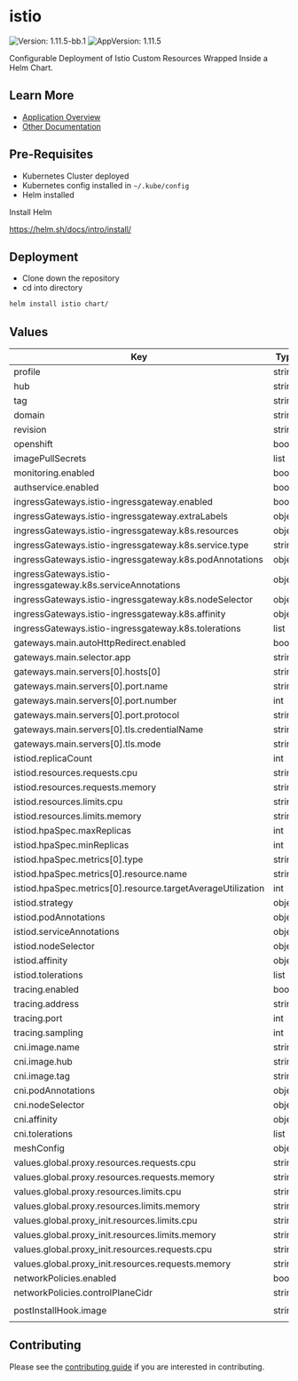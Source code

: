 # istio

![Version: 1.11.5-bb.1](https://img.shields.io/badge/Version-1.11.5--bb.1-informational?style=flat-square) ![AppVersion: 1.11.5](https://img.shields.io/badge/AppVersion-1.11.5-informational?style=flat-square)

Configurable Deployment of Istio Custom Resources Wrapped Inside a Helm Chart.

## Learn More
* [Application Overview](docs/overview.md)
* [Other Documentation](docs/)

## Pre-Requisites

* Kubernetes Cluster deployed
* Kubernetes config installed in `~/.kube/config`
* Helm installed

Install Helm

https://helm.sh/docs/intro/install/

## Deployment

* Clone down the repository
* cd into directory
```bash
helm install istio chart/
```

## Values

| Key | Type | Default | Description |
|-----|------|---------|-------------|
| profile | string | `"default"` |  |
| hub | string | `"registry1.dso.mil/ironbank/opensource/istio"` |  |
| tag | string | `"1.11.5"` |  |
| domain | string | `"bigbang.dev"` |  |
| revision | string | `""` |  |
| openshift | bool | `false` |  |
| imagePullSecrets | list | `[]` |  |
| monitoring.enabled | bool | `false` |  |
| authservice.enabled | bool | `false` |  |
| ingressGateways.istio-ingressgateway.enabled | bool | `true` |  |
| ingressGateways.istio-ingressgateway.extraLabels | object | `{}` |  |
| ingressGateways.istio-ingressgateway.k8s.resources | object | `{}` |  |
| ingressGateways.istio-ingressgateway.k8s.service.type | string | `"LoadBalancer"` |  |
| ingressGateways.istio-ingressgateway.k8s.podAnnotations | object | `{}` |  |
| ingressGateways.istio-ingressgateway.k8s.serviceAnnotations | object | `{}` |  |
| ingressGateways.istio-ingressgateway.k8s.nodeSelector | object | `{}` |  |
| ingressGateways.istio-ingressgateway.k8s.affinity | object | `{}` |  |
| ingressGateways.istio-ingressgateway.k8s.tolerations | list | `[]` |  |
| gateways.main.autoHttpRedirect.enabled | bool | `true` |  |
| gateways.main.selector.app | string | `"istio-ingressgateway"` |  |
| gateways.main.servers[0].hosts[0] | string | `"*.{{ .Values.domain }}"` |  |
| gateways.main.servers[0].port.name | string | `"https"` |  |
| gateways.main.servers[0].port.number | int | `8443` |  |
| gateways.main.servers[0].port.protocol | string | `"HTTPS"` |  |
| gateways.main.servers[0].tls.credentialName | string | `"wildcard-cert"` |  |
| gateways.main.servers[0].tls.mode | string | `"SIMPLE"` |  |
| istiod.replicaCount | int | `1` |  |
| istiod.resources.requests.cpu | string | `"500m"` |  |
| istiod.resources.requests.memory | string | `"2Gi"` |  |
| istiod.resources.limits.cpu | string | `"500m"` |  |
| istiod.resources.limits.memory | string | `"2Gi"` |  |
| istiod.hpaSpec.maxReplicas | int | `3` |  |
| istiod.hpaSpec.minReplicas | int | `1` |  |
| istiod.hpaSpec.metrics[0].type | string | `"Resource"` |  |
| istiod.hpaSpec.metrics[0].resource.name | string | `"cpu"` |  |
| istiod.hpaSpec.metrics[0].resource.targetAverageUtilization | int | `60` |  |
| istiod.strategy | object | `{}` |  |
| istiod.podAnnotations | object | `{}` |  |
| istiod.serviceAnnotations | object | `{}` |  |
| istiod.nodeSelector | object | `{}` |  |
| istiod.affinity | object | `{}` |  |
| istiod.tolerations | list | `[]` |  |
| tracing.enabled | bool | `false` |  |
| tracing.address | string | `"jaeger-collector.jaeger.svc"` |  |
| tracing.port | int | `9411` |  |
| tracing.sampling | int | `10` |  |
| cni.image.name | string | `"install-cni"` |  |
| cni.image.hub | string | `"registry1.dso.mil/ironbank/opensource/istio"` |  |
| cni.image.tag | string | `"1.11.5"` |  |
| cni.podAnnotations | object | `{}` |  |
| cni.nodeSelector | object | `{}` |  |
| cni.affinity | object | `{}` |  |
| cni.tolerations | list | `[]` |  |
| meshConfig | object | `{}` |  |
| values.global.proxy.resources.requests.cpu | string | `"100m"` |  |
| values.global.proxy.resources.requests.memory | string | `"256Mi"` |  |
| values.global.proxy.resources.limits.cpu | string | `"100m"` |  |
| values.global.proxy.resources.limits.memory | string | `"256Mi"` |  |
| values.global.proxy_init.resources.limits.cpu | string | `"100m"` |  |
| values.global.proxy_init.resources.limits.memory | string | `"256Mi"` |  |
| values.global.proxy_init.resources.requests.cpu | string | `"100m"` |  |
| values.global.proxy_init.resources.requests.memory | string | `"256Mi"` |  |
| networkPolicies.enabled | bool | `false` |  |
| networkPolicies.controlPlaneCidr | string | `"0.0.0.0/0"` |  |
| postInstallHook.image | string | `"registry1.dso.mil/ironbank/big-bang/base:1.0.0"` |  |

## Contributing

Please see the [contributing guide](./CONTRIBUTING.md) if you are interested in contributing.
